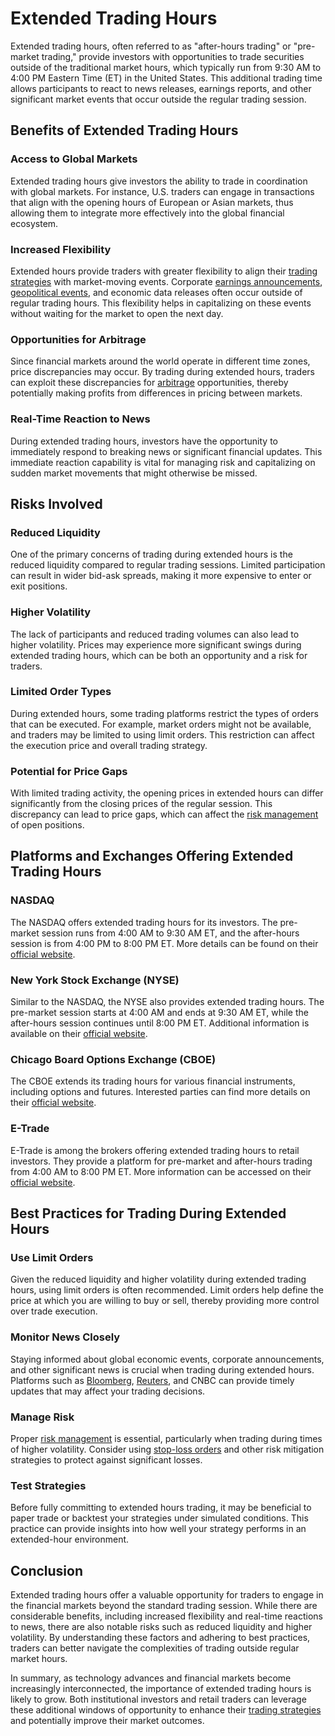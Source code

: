 # Extended Trading Hours

Extended trading hours, often referred to as "after-hours trading" or "pre-market trading," provide investors with opportunities to trade securities outside of the traditional market hours, which typically run from 9:30 AM to 4:00 PM Eastern Time (ET) in the United States. This additional trading time allows participants to react to news releases, earnings reports, and other significant market events that occur outside the regular trading session.

## Benefits of Extended Trading Hours

### Access to Global Markets
Extended trading hours give investors the ability to trade in coordination with global markets. For instance, U.S. traders can engage in transactions that align with the opening hours of European or Asian markets, thus allowing them to integrate more effectively into the global financial ecosystem.

### Increased Flexibility
Extended hours provide traders with greater flexibility to align their [trading strategies](../t/trading_strategies.md) with market-moving events. Corporate [earnings announcements](../e/earnings_announcements.md), [geopolitical events](../g/geopolitical_events.md), and economic data releases often occur outside of regular trading hours. This flexibility helps in capitalizing on these events without waiting for the market to open the next day.

### Opportunities for Arbitrage
Since financial markets around the world operate in different time zones, price discrepancies may occur. By trading during extended hours, traders can exploit these discrepancies for [arbitrage](../a/arbitrage.md) opportunities, thereby potentially making profits from differences in pricing between markets.

### Real-Time Reaction to News
During extended trading hours, investors have the opportunity to immediately respond to breaking news or significant financial updates. This immediate reaction capability is vital for managing risk and capitalizing on sudden market movements that might otherwise be missed.

## Risks Involved

### Reduced Liquidity
One of the primary concerns of trading during extended hours is the reduced liquidity compared to regular trading sessions. Limited participation can result in wider bid-ask spreads, making it more expensive to enter or exit positions.

### Higher Volatility
The lack of participants and reduced trading volumes can also lead to higher volatility. Prices may experience more significant swings during extended trading hours, which can be both an opportunity and a risk for traders.

### Limited Order Types
During extended hours, some trading platforms restrict the types of orders that can be executed. For example, market orders might not be available, and traders may be limited to using limit orders. This restriction can affect the execution price and overall trading strategy.

### Potential for Price Gaps
With limited trading activity, the opening prices in extended hours can differ significantly from the closing prices of the regular session. This discrepancy can lead to price gaps, which can affect the [risk management](../r/risk_management.md) of open positions.

## Platforms and Exchanges Offering Extended Trading Hours

### NASDAQ
The NASDAQ offers extended trading hours for its investors. The pre-market session runs from 4:00 AM to 9:30 AM ET, and the after-hours session is from 4:00 PM to 8:00 PM ET. More details can be found on their [official website](https://www.nasdaq.com).

### New York Stock Exchange (NYSE)
Similar to the NASDAQ, the NYSE also provides extended trading hours. The pre-market session starts at 4:00 AM and ends at 9:30 AM ET, while the after-hours session continues until 8:00 PM ET. Additional information is available on their [official website](https://www.nyse.com).

### Chicago Board Options Exchange (CBOE)
The CBOE extends its trading hours for various financial instruments, including options and futures. Interested parties can find more details on their [official website](https://www.cboe.com).

### E-Trade
E-Trade is among the brokers offering extended trading hours to retail investors. They provide a platform for pre-market and after-hours trading from 4:00 AM to 8:00 PM ET. More information can be accessed on their [official website](https://us.etrade.com).

## Best Practices for Trading During Extended Hours

### Use Limit Orders
Given the reduced liquidity and higher volatility during extended trading hours, using limit orders is often recommended. Limit orders help define the price at which you are willing to buy or sell, thereby providing more control over trade execution.

### Monitor News Closely
Staying informed about global economic events, corporate announcements, and other significant news is crucial when trading during extended hours. Platforms such as [Bloomberg](../b/bloomberg.md), [Reuters](../r/reuters.md), and CNBC can provide timely updates that may affect your trading decisions.

### Manage Risk
Proper [risk management](../r/risk_management.md) is essential, particularly when trading during times of higher volatility. Consider using [stop-loss orders](../s/stop-loss_orders.md) and other risk mitigation strategies to protect against significant losses.

### Test Strategies
Before fully committing to extended hours trading, it may be beneficial to paper trade or backtest your strategies under simulated conditions. This practice can provide insights into how well your strategy performs in an extended-hour environment.

## Conclusion

Extended trading hours offer a valuable opportunity for traders to engage in the financial markets beyond the standard trading session. While there are considerable benefits, including increased flexibility and real-time reactions to news, there are also notable risks such as reduced liquidity and higher volatility. By understanding these factors and adhering to best practices, traders can better navigate the complexities of trading outside regular market hours.

In summary, as technology advances and financial markets become increasingly interconnected, the importance of extended trading hours is likely to grow. Both institutional investors and retail traders can leverage these additional windows of opportunity to enhance their [trading strategies](../t/trading_strategies.md) and potentially improve their market outcomes.
